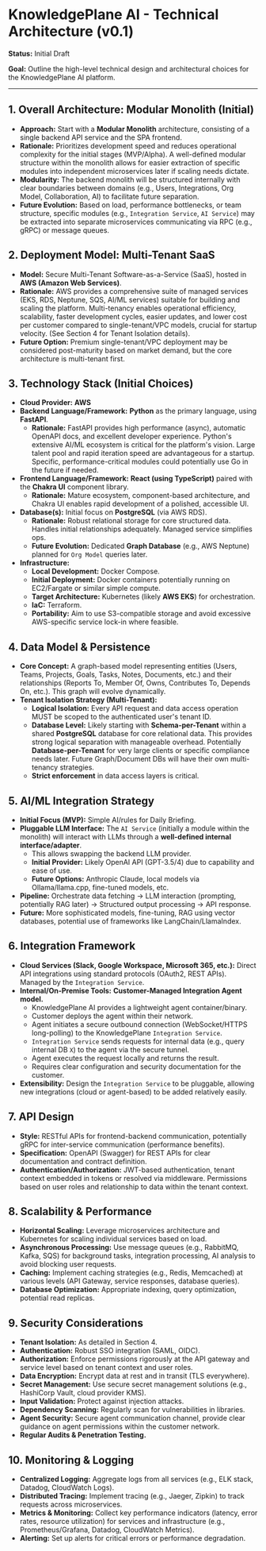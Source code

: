 # KnowledgePlane AI - Technical Architecture (v0.1)

**Status:** Initial Draft

**Goal:** Outline the high-level technical design and architectural choices for the KnowledgePlane AI platform.

---

## 1. Overall Architecture: Modular Monolith (Initial)

* **Approach:** Start with a **Modular Monolith** architecture, consisting of a single backend API service and the SPA frontend.
* **Rationale:** Prioritizes development speed and reduces operational complexity for the initial stages (MVP/Alpha). A well-defined modular structure within the monolith allows for easier extraction of specific modules into independent microservices later if scaling needs dictate.
* **Modularity:** The backend monolith will be structured internally with clear boundaries between domains (e.g., Users, Integrations, Org Model, Collaboration, AI) to facilitate future separation.
* **Future Evolution:** Based on load, performance bottlenecks, or team structure, specific modules (e.g., `Integration Service`, `AI Service`) may be extracted into separate microservices communicating via RPC (e.g., gRPC) or message queues.

## 2. Deployment Model: Multi-Tenant SaaS

* **Model:** Secure Multi-Tenant Software-as-a-Service (SaaS), hosted in **AWS (Amazon Web Services)**.
* **Rationale:** AWS provides a comprehensive suite of managed services (EKS, RDS, Neptune, SQS, AI/ML services) suitable for building and scaling the platform. Multi-tenancy enables operational efficiency, scalability, faster development cycles, easier updates, and lower cost per customer compared to single-tenant/VPC models, crucial for startup velocity. (See Section 4 for Tenant Isolation details).
* **Future Option:** Premium single-tenant/VPC deployment may be considered post-maturity based on market demand, but the core architecture is multi-tenant first.

## 3. Technology Stack (Initial Choices)

* **Cloud Provider:** **AWS**
* **Backend Language/Framework:** **Python** as the primary language, using **FastAPI**.
  * **Rationale:** FastAPI provides high performance (async), automatic OpenAPI docs, and excellent developer experience. Python's extensive AI/ML ecosystem is critical for the platform's vision. Large talent pool and rapid iteration speed are advantageous for a startup. Specific, performance-critical modules could potentially use Go in the future if needed.
* **Frontend Language/Framework:** **React (using TypeScript)** paired with the **Chakra UI** component library.
  * **Rationale:** Mature ecosystem, component-based architecture, and Chakra UI enables rapid development of a polished, accessible UI.
* **Database(s):** Initial focus on **PostgreSQL** (via AWS RDS).
  * **Rationale:** Robust relational storage for core structured data. Handles initial relationships adequately. Managed service simplifies ops.
  * **Future Evolution:** Dedicated **Graph Database** (e.g., AWS Neptune) planned for `Org Model` queries later.
* **Infrastructure:**
  * **Local Development:** Docker Compose.
  * **Initial Deployment:** Docker containers potentially running on EC2/Fargate or similar simple compute.
  * **Target Architecture:** Kubernetes (likely **AWS EKS**) for orchestration.
  * **IaC:** Terraform.
  * **Portability:** Aim to use S3-compatible storage and avoid excessive AWS-specific service lock-in where feasible.

## 4. Data Model & Persistence

* **Core Concept:** A graph-based model representing entities (Users, Teams, Projects, Goals, Tasks, Notes, Documents, etc.) and their relationships (Reports To, Member Of, Owns, Contributes To, Depends On, etc.). This graph will evolve dynamically.
* **Tenant Isolation Strategy (Multi-Tenant):**
  * **Logical Isolation:** Every API request and data access operation MUST be scoped to the authenticated user's tenant ID.
  * **Database Level:** Likely starting with **Schema-per-Tenant** within a shared **PostgreSQL** database for core relational data. This provides strong logical separation with manageable overhead. Potentially **Database-per-Tenant** for very large clients or specific compliance needs later. Future Graph/Document DBs will have their own multi-tenancy strategies.
  * **Strict enforcement** in data access layers is critical.

## 5. AI/ML Integration Strategy

* **Initial Focus (MVP):** Simple AI/rules for Daily Briefing.
* **Pluggable LLM Interface:** The `AI Service` (initially a module within the monolith) will interact with LLMs through a **well-defined internal interface/adapter**.
  * This allows swapping the backend LLM provider.
  * **Initial Provider:** Likely OpenAI API (GPT-3.5/4) due to capability and ease of use.
  * **Future Options:** Anthropic Claude, local models via Ollama/llama.cpp, fine-tuned models, etc.
* **Pipeline:** Orchestrate data fetching -> LLM interaction (prompting, potentially RAG later) -> Structured output processing -> API response.
* **Future:** More sophisticated models, fine-tuning, RAG using vector databases, potential use of frameworks like LangChain/LlamaIndex.

## 6. Integration Framework

* **Cloud Services (Slack, Google Workspace, Microsoft 365, etc.):** Direct API integrations using standard protocols (OAuth2, REST APIs). Managed by the `Integration Service`.
* **Internal/On-Premise Tools:** **Customer-Managed Integration Agent model.**
  * KnowledgePlane AI provides a lightweight agent container/binary.
  * Customer deploys the agent within their network.
  * Agent initiates a secure outbound connection (WebSocket/HTTPS long-polling) to the KnowledgePlane `Integration Service`.
  * `Integration Service` sends requests for internal data (e.g., query internal DB `X`) to the agent via the secure tunnel.
  * Agent executes the request locally and returns the result.
  * Requires clear configuration and security documentation for the customer.
* **Extensibility:** Design the `Integration Service` to be pluggable, allowing new integrations (cloud or agent-based) to be added relatively easily.

## 7. API Design

* **Style:** RESTful APIs for frontend-backend communication, potentially gRPC for inter-service communication (performance benefits).
* **Specification:** OpenAPI (Swagger) for REST APIs for clear documentation and contract definition.
* **Authentication/Authorization:** JWT-based authentication, tenant context embedded in tokens or resolved via middleware. Permissions based on user roles and relationship to data within the tenant context.

## 8. Scalability & Performance

* **Horizontal Scaling:** Leverage microservices architecture and Kubernetes for scaling individual services based on load.
* **Asynchronous Processing:** Use message queues (e.g., RabbitMQ, Kafka, SQS) for background tasks, integration processing, AI analysis to avoid blocking user requests.
* **Caching:** Implement caching strategies (e.g., Redis, Memcached) at various levels (API Gateway, service responses, database queries).
* **Database Optimization:** Appropriate indexing, query optimization, potential read replicas.

## 9. Security Considerations

* **Tenant Isolation:** As detailed in Section 4.
* **Authentication:** Robust SSO integration (SAML, OIDC).
* **Authorization:** Enforce permissions rigorously at the API gateway and service level based on tenant context and user roles.
* **Data Encryption:** Encrypt data at rest and in transit (TLS everywhere).
* **Secret Management:** Use secure secret management solutions (e.g., HashiCorp Vault, cloud provider KMS).
* **Input Validation:** Protect against injection attacks.
* **Dependency Scanning:** Regularly scan for vulnerabilities in libraries.
* **Agent Security:** Secure agent communication channel, provide clear guidance on agent permissions within the customer network.
* **Regular Audits & Penetration Testing.**

## 10. Monitoring & Logging

* **Centralized Logging:** Aggregate logs from all services (e.g., ELK stack, Datadog, CloudWatch Logs).
* **Distributed Tracing:** Implement tracing (e.g., Jaeger, Zipkin) to track requests across microservices.
* **Metrics & Monitoring:** Collect key performance indicators (latency, error rates, resource utilization) for services and infrastructure (e.g., Prometheus/Grafana, Datadog, CloudWatch Metrics).
* **Alerting:** Set up alerts for critical errors or performance degradation.
